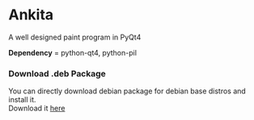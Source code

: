 # Ankita
A well designed paint program in PyQt4

**Dependency** = python-qt4, python-pil 


### Download .deb Package
  You can directly download debian package for debian base distros and install it.  
  Download it [here](https://github.com/ksharindam/ankita/releases)  
